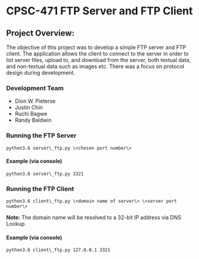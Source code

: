 # CPSC-471 FTP Server and FTP Client

## Project Overview:
The objective of this project was to develop a simple FTP server and FTP client. The application allows the client to connect to the server in order to list server files, upload to, and download from the server, both textual data, and non-textual data such as images etc. There was a focus on protocol design during development.

### Development Team
- Dion W. Pieterse
- Justin Chin
- Ruchi Bagwe
- Randy Baldwin

### Running the FTP Server
```python3.6 server\_ftp.py \<chosen port number\>```

#### Example (via console)
```python3.6 server\_ftp.py 3321```

### Running the FTP Client
```python3.6 client\_ftp.py \<domain name of server\> \<server port number\>```

**Note:** The domain name will be resolved to a 32-bit IP address via DNS Lookup.

#### Example (via console)
```python3.6 client\_ftp.py 127.0.0.1 3321```
